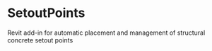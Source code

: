 SetoutPoints
============

Revit add-in for automatic placement and management of structural concrete setout points
